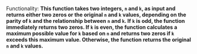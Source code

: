 Functionality: **This function takes two integers, `n` and `k`, as input and returns either two zeros or the original `n` and `k` values, depending on the parity of `k` and the relationship between `n` and `k`. If `k` is odd, the function immediately returns two zeros. If `k` is even, the function calculates a maximum possible value for `k` based on `n` and returns two zeros if `k` exceeds this maximum value. Otherwise, the function returns the original `n` and `k` values.**